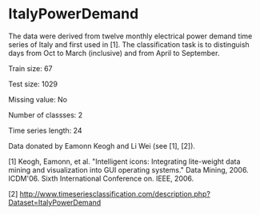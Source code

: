 # ItalyPowerDemand

The data were derived from twelve monthly electrical power demand time series of Italy and first used in [1]. The classification task is to distinguish days from Oct to March (inclusive) and from April to September.

Train size: 67

Test size: 1029

Missing value: No

Number of classses: 2

Time series length: 24

Data donated by Eamonn Keogh and Li Wei (see [1], [2]).

[1] Keogh, Eamonn, et al. "Intelligent icons: Integrating lite-weight data mining and visualization into GUI operating systems." Data Mining, 2006. ICDM'06. Sixth International Conference on. IEEE, 2006.

[2] http://www.timeseriesclassification.com/description.php?Dataset=ItalyPowerDemand